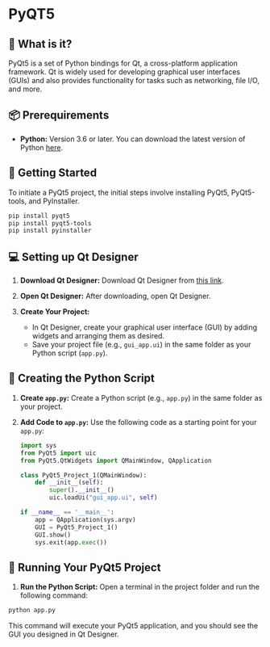 # PyQT5

## 🧠 What is it?
PyQt5 is a set of Python bindings for Qt, a cross-platform application framework. Qt is widely used for developing graphical user interfaces (GUIs) and also provides functionality for tasks such as networking, file I/O, and more.

## 📦 Prerequirements
- **Python:** Version 3.6 or later. You can download the latest version of Python [here](https://www.python.org/downloads/).

## 🚀 Getting Started
To initiate a PyQt5 project, the initial steps involve installing PyQt5, PyQt5-tools, and PyInstaller. 
```bash
pip install pyqt5
pip install pyqt5-tools
pip install pyinstaller
```

## 💻 Setting up Qt Designer

1. **Download Qt Designer:**
   Download Qt Designer from [this link](https://build-system.fman.io/qt-designer-download).

2. **Open Qt Designer:**
   After downloading, open Qt Designer.

3. **Create Your Project:**
   - In Qt Designer, create your graphical user interface (GUI) by adding widgets and arranging them as desired.
   - Save your project file (e.g., `gui_app.ui`) in the same folder as your Python script (`app.py`).

## 📄 Creating the Python Script

1. **Create `app.py`:**
   Create a Python script (e.g., `app.py`) in the same folder as your project.

2. **Add Code to `app.py`:**
   Use the following code as a starting point for your `app.py`:

   ```python
   import sys
   from PyQt5 import uic
   from PyQt5.QtWidgets import QMainWindow, QApplication

   class PyQt5_Project_1(QMainWindow):
       def __init__(self):
           super().__init__()
           uic.loadUi("gui_app.ui", self)

   if __name__ == '__main__':
       app = QApplication(sys.argv)
       GUI = PyQt5_Project_1()
       GUI.show()
       sys.exit(app.exec())
    ```
## 🏃 Running Your PyQt5 Project
1. **Run the Python Script:**
Open a terminal in the project folder and run the following command:
```bash
python app.py
```
This command will execute your PyQt5 application, and you should see the GUI you designed in Qt Designer.